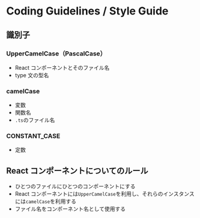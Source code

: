 # Coding Guidelines / Style Guide

## 識別子
### UpperCamelCase（PascalCase）
- React コンポーネントとそのファイル名
- type 文の型名

### camelCase
- 変数
- 関数名
- `.ts`のファイル名

### CONSTANT_CASE
- 定数


## React コンポーネントについてのルール
- ひとつのファイルにひとつのコンポーネントにする
- React コンポーネントには`UpperCamelCase`を利用し、それらのインスタンスには`camelCase`を利用する
- ファイル名をコンポーネント名として使用する